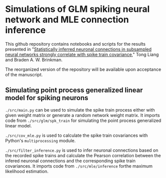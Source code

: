 # Simulations of GLM spiking neural network and MLE connection inference
This github repository contains notebooks and scripts for the results presented in 
"[Statistically inferred neuronal connections in subsampled neural networks strongly correlate with spike train covariance](https://www.biorxiv.org/content/10.1101/2023.02.01.526673v1)," 
Tong Liang and Braden A. W. Brinkman.

The reorganized version of the repository will be available upon acceptance of the manuscript.

## Simulating point process generalized linear model for spiking neurons

`./src/main.py` can be used to simulate the spike train process either with given weight matrix or generate a random network weight matrix. It imports
code from `./src/glm/spk_train` for simulating the point process generalized linear model.

`./src/cov_mle.py` is used to calculate the spike train covariances with Python's `multiprocessing` module.

`./src/filter_inference.py` is used to infer neuronal connections based on the recorded spike trains and calculate the Pearson correlation between the infered
neuronal connections and the corresponding spike train covariances. It imports code from `./src/mle/inference` forthe maximum
likelihood estimation. 
